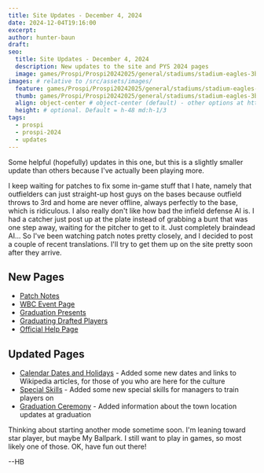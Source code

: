 ```yaml
---
title: Site Updates - December 4, 2024
date: 2024-12-04T19:16:00
excerpt: 
author: hunter-baun
draft:
seo:
  title: Site Updates - December 4, 2024
  description: New updates to the site and PYS 2024 pages
  image: games/Prospi/Prospi20242025/general/stadiums/stadium-eagles-3b-to-lcf.png
images: # relative to /src/assets/images/
  feature: games/Prospi/Prospi20242025/general/stadiums/stadium-eagles-3b-to-lcf.png
  thumb: games/Prospi/Prospi20242025/general/stadiums/stadium-eagles-3b-to-lcf.png
  align: object-center # object-center (default) - other options at https://tailwindcss.com/docs/object-position
  height: # optional. Default = h-48 md:h-1/3
tags:
  - prospi
  - prospi-2024
  - updates
---
```

<article class="prose max-w-xl lg:max-w-4xl lg:prose-lg">
Some helpful (hopefully) updates in this one, but this is a slightly smaller update than others because I've actually been playing more.

I keep waiting for patches to fix some in-game stuff that I hate, namely that outfielders can just straight-up host guys on the bases because outfield throws to 3rd and home are never offline, always perfectly to the base, which is ridiculous. I also really don't like how bad the infield defense AI is. I had a catcher just post up at the plate instead of grabbing a bunt that was one step away, waiting for the pitcher to get to it. Just completely braindead AI... So I've been watching patch notes pretty closely, and I decided to post a couple of recent translations. I'll try to get them up on the site pretty soon after they arrive.

## New Pages
* [Patch Notes](/games/Prospi/Prospi20242025/#game-updates-and-notices)
* [WBC Event Page](/games/Prospi/Prospi20242025/Modes/HakkyuuNoKiseki/Events/World-Baseball-Classic)
* [Graduation Presents](/games/Prospi/Prospi20242025/Modes/HakkyuuNoKiseki/Monthly/March/Graduation-Presents)
* [Graduating Drafted Players](/games/Prospi/Prospi20242025/Modes/HakkyuuNoKiseki/Monthly/March/Graduating-Drafted-Players)
* [Official Help Page](/games/Prospi/Prospi20242025/Modes/HakkyuuNoKiseki/General/Official-Help)

## Updated Pages
* [Calendar Dates and Holidays](/games/Prospi/Prospi20242025/Modes/HakkyuuNoKiseki/General/Holidays-Key-Dates) - Added some new dates and links to Wikipedia articles, for those of you who are here for the culture
* [Special Skills](/games/Prospi/Prospi20242025/Modes/HakkyuuNoKiseki/General/Manager-Training-Skills) - Added some new special skills for managers to train players on
* [Graduation Ceremony](/games/Prospi/Prospi20242025/Modes/HakkyuuNoKiseki/Monthly/March/Graduation-Ceremony/) - Added information about the town location updates at graduation

Thinking about starting another mode sometime soon. I'm leaning toward star player, but maybe My Ballpark. I still want to play in games, so most likely one of those. OK, have fun out there!

--HB
</article>